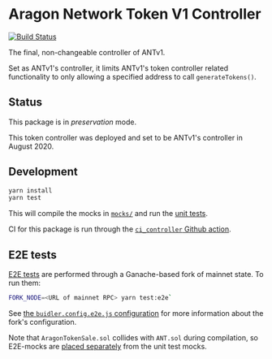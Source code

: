 # Aragon Network Token V1 Controller

[![Build Status](https://img.shields.io/github/workflow/status/aragon/aragon-network-token/ci:controller?style=flat-square)](https://github.com/aragon/aragon-network-token/actions?query=workflow%3Aci%3Acontroller)

The final, non-changeable controller of ANTv1.

Set as ANTv1's controller, it limits ANTv1's token controller related functionality to only allowing a specified address to call `generateTokens()`.

## Status

This package is in _preservation_ mode.

This token controller was deployed and set to be ANTv1's controller in August 2020.

## Development

```sh
yarn install
yarn test
```

This will compile the mocks in [`mocks/`](mocks/) and run the [unit tests](test/).

CI for this package is run through the [`ci_controller` Github action](../../.github/workflows/ci_controller.yml).

## E2E tests

[E2E tests](e2e) are performed through a Ganache-based fork of mainnet state. To run them:

```sh
FORK_NODE=<URL of mainnet RPC> yarn test:e2e`
```

See [the `buidler.config.e2e.js` configuration](buidler.config.e2e.js) for more information about the fork's configuration.

Note that `AragonTokenSale.sol` collides with `ANT.sol` during compilation, so E2E-mocks are [placed separately](e2e/mocks/) from the unit test mocks.
